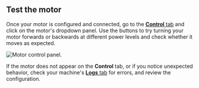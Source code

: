 ## Test the motor

Once your motor is configured and connected, go to the [**Control** tab](/fleet/machines/#control) and click on the motor's dropdown panel.
Use the buttons to try turning your motor forwards or backwards at different power levels and check whether it moves as expected.

![Motor control panel.](/components/motor/control.png)

If the motor does not appear on the **Control** tab, or if you notice unexpected behavior, check your machine's [**Logs** tab](/fleet/machines/#logs) for errors, and review the configuration.
